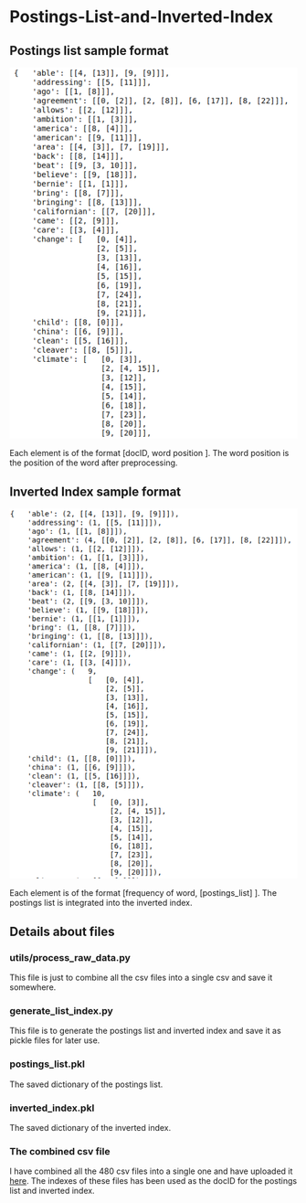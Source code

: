 # Postings-List-and-Inverted-Index

## Postings list sample format
![alt text](Images/postings_list.png)

Each element is of the format [docID, word position ]. The word position is the position of the word after preprocessing. 

## Inverted Index sample format
![alt text](Images/inverted_index.png)

Each element is of the format [frequency of word, [postings_list] ]. The postings list is integrated into the inverted index.

## Details about files

### utils/process_raw_data.py 
This file is just to combine all the csv files into a single csv and save it somewhere. 

### generate_list_index.py
This file is to generate the postings list and inverted index and save it as pickle files for later use.

### postings_list.pkl
The saved dictionary of the postings list.

### inverted_index.pkl
The saved dictionary of the inverted index.

### The combined csv file
I have combined all the 480 csv files into a single one and have uploaded it [here](https://drive.google.com/file/d/1f6SX0i5eNJ8LA_WG4gVm3VR30FzG7Vqs/view?usp=sharing). The indexes of these files has been used as the docID for the postings list and inverted index.
